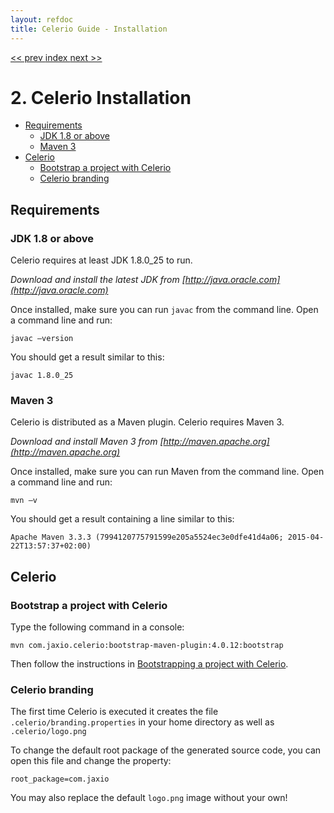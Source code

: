 ```yaml
---
layout: refdoc
title: Celerio Guide - Installation
---
```

[ << prev ](introduction.html) [ index ](index.html) [ next >> ](bootstrap.html)

# 2. Celerio Installation

* [Requirements](#requirements)
    * [JDK 1.8 or above](#jdk-18-or-above)
    * [Maven 3](#maven-3)
* [Celerio](#celerio)
    * [Bootstrap a project with Celerio](#bootstrap-a-project-with-celerio)
    * [Celerio branding](#celerio-branding)

## Requirements

### JDK 1.8 or above

Celerio requires at least JDK 1.8.0_25 to run.

*Download and install the latest JDK from [http://java.oracle.com](http://java.oracle.com)*

Once installed, make sure you can run `javac` from the command line. Open a command line and run:

	javac –version

You should get a result similar to this:

    javac 1.8.0_25

### Maven 3

Celerio is distributed as a Maven plugin. Celerio requires Maven 3.

*Download and install Maven 3 from [http://maven.apache.org](http://maven.apache.org)*

Once installed, make sure you can run Maven from the command line.
Open a command line and run:

	mvn –v

You should get a result containing a line similar to this:

    Apache Maven 3.3.3 (7994120775791599e205a5524ec3e0dfe41d4a06; 2015-04-22T13:57:37+02:00)


## Celerio

### Bootstrap a project with Celerio

Type the following command in a console:

    mvn com.jaxio.celerio:bootstrap-maven-plugin:4.0.12:bootstrap

Then follow the instructions in [Bootstrapping a project with Celerio](bootstrap.html).

### Celerio branding

The first time Celerio is executed it creates the file `.celerio/branding.properties` in your home directory as well as
`.celerio/logo.png`

To change the default root package of the generated source code, you can open this file and change the property:

    root_package=com.jaxio

You may also replace the default `logo.png` image without your own!

